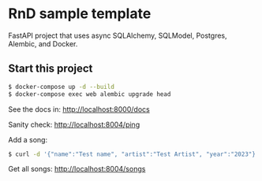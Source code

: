 # RnD sample template

FastAPI project that uses async SQLAlchemy, SQLModel, Postgres, Alembic, and Docker.

## Start this project

```sh
$ docker-compose up -d --build
$ docker-compose exec web alembic upgrade head
```

See the docs in: [http://localhost:8000/docs](http://localhost:8000/docs)

Sanity check: [http://localhost:8004/ping](http://localhost:8004/ping)

Add a song:

```sh
$ curl -d '{"name":"Test name", "artist":"Test Artist", "year":"2023"}' -H "Content-Type: application/json" -X POST http://localhost:8004/songs
```

Get all songs: [http://localhost:8004/songs](http://localhost:8004/songs)
